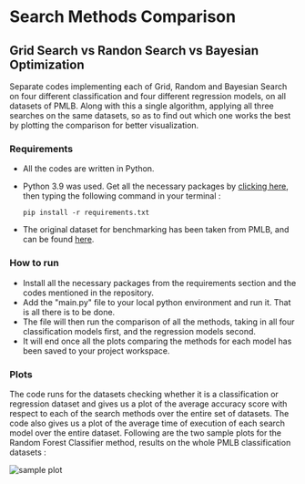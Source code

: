 # Search Methods Comparison

## Grid Search vs Randon Search vs Bayesian Optimization
Separate codes implementing each of Grid, Random and Bayesian Search on four different classification and four different regression models, on all datasets of PMLB. Along with this a single algorithm, applying all three searches on the same datasets, so as to find out which one works the best by plotting the comparison for better visualization.

### Requirements 
- All the codes are written in Python.
- Python 3.9 was used. Get all the necessary packages by [clicking here](requirements.txt), then typing the following command in your terminal : 

    ```
    pip install -r requirements.txt
   ```
- The original dataset for benchmarking has been taken from PMLB, and can be found [here](https://epistasislab.github.io/pmlb/).

### How to run
- Install all the necessary packages from the requirements section and the codes mentioned in the repository.
- Add the "main.py" file to your local python environment and run it. That is all there is to be done. 
- The file will then run the comparison of all the methods, taking in all four classification models first, and the regression models second. 
- It will end once all the plots comparing the methods for each model has been saved to your project workspace. 

### Plots
The code runs for the datasets checking whether it is a classification or regression dataset and gives us a plot of the average accuracy score with respect to each of the search methods over the entire set of datasets. The code also gives us a plot of the average time of execution of each search model over the entire dataset. Following are the two sample plots for the Random Forest Classifier method, results on the whole PMLB classification datasets :


 ![sample plot](https://github.com/chinmaydas23/ml_search_methods_comparison/blob/main/Plots/SamplePlotforRF-readme.jpg)